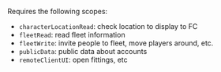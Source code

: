 Requires the following scopes:

 - `characterLocationRead`: check location to display to FC
 - `fleetRead`: read fleet information
 - `fleetWrite`: invite people to fleet, move players around, etc.
 - `publicData`: public data about accounts
 - `remoteClientUI`: open fittings, etc

